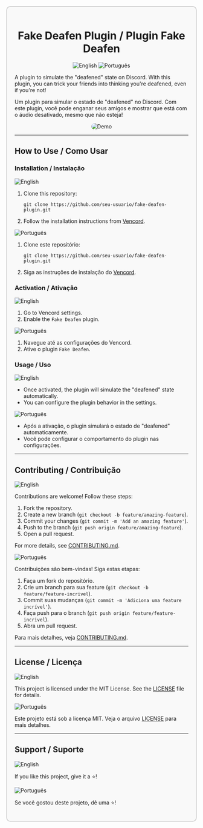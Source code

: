 <div style="border: 2px solid #ccc; padding: 20px; border-radius: 10px; background-color: #f9f9f9;">
  <h1 style="text-align: center;">Fake Deafen Plugin / Plugin Fake Deafen</h1>

  <p style="text-align: center;">
    <img src="https://img.shields.io/badge/English-🇺🇸-blue" alt="English">
    <img src="https://img.shields.io/badge/Português-🇧🇷-green" alt="Português">
  </p>

  <p>
    A plugin to simulate the "deafened" state on Discord. With this plugin, you can trick your friends into thinking you're deafened, even if you're not!
  </p>

  <p>
    Um plugin para simular o estado de "deafened" no Discord. Com este plugin, você pode enganar seus amigos e mostrar que está com o áudio desativado, mesmo que não esteja!
  </p>

  <p style="text-align: center;">
    <img src="https://via.placeholder.com/800x400.png?text=Plugin+Demo" alt="Demo" style="border-radius: 10px;">
  </p>

  <hr>

  <h2>How to Use / Como Usar</h2>

  <h3>Installation / Instalação</h3>
  <p>
    <img src="https://img.shields.io/badge/English-🇺🇸-blue" alt="English">
  </p>
  <ol>
    <li>Clone this repository:
      <pre><code>git clone https://github.com/seu-usuario/fake-deafen-plugin.git</code></pre>
    </li>
    <li>Follow the installation instructions from <a href="https://github.com/Vendicated/Vencord">Vencord</a>.</li>
  </ol>

  <p>
    <img src="https://img.shields.io/badge/Português-🇧🇷-green" alt="Português">
  </p>
  <ol>
    <li>Clone este repositório:
      <pre><code>git clone https://github.com/seu-usuario/fake-deafen-plugin.git</code></pre>
    </li>
    <li>Siga as instruções de instalação do <a href="https://github.com/Vendicated/Vencord">Vencord</a>.</li>
  </ol>

  <h3>Activation / Ativação</h3>
  <p>
    <img src="https://img.shields.io/badge/English-🇺🇸-blue" alt="English">
  </p>
  <ol>
    <li>Go to Vencord settings.</li>
    <li>Enable the <code>Fake Deafen</code> plugin.</li>
  </ol>

  <p>
    <img src="https://img.shields.io/badge/Português-🇧🇷-green" alt="Português">
  </p>
  <ol>
    <li>Navegue até as configurações do Vencord.</li>
    <li>Ative o plugin <code>Fake Deafen</code>.</li>
  </ol>

  <h3>Usage / Uso</h3>
  <p>
    <img src="https://img.shields.io/badge/English-🇺🇸-blue" alt="English">
  </p>
  <ul>
    <li>Once activated, the plugin will simulate the "deafened" state automatically.</li>
    <li>You can configure the plugin behavior in the settings.</li>
  </ul>

  <p>
    <img src="https://img.shields.io/badge/Português-🇧🇷-green" alt="Português">
  </p>
  <ul>
    <li>Após a ativação, o plugin simulará o estado de "deafened" automaticamente.</li>
    <li>Você pode configurar o comportamento do plugin nas configurações.</li>
  </ul>

  <hr>

  <h2>Contributing / Contribuição</h2>
  <p>
    <img src="https://img.shields.io/badge/English-🇺🇸-blue" alt="English">
  </p>
  <p>Contributions are welcome! Follow these steps:</p>
  <ol>
    <li>Fork the repository.</li>
    <li>Create a new branch (<code>git checkout -b feature/amazing-feature</code>).</li>
    <li>Commit your changes (<code>git commit -m 'Add an amazing feature'</code>).</li>
    <li>Push to the branch (<code>git push origin feature/amazing-feature</code>).</li>
    <li>Open a pull request.</li>
  </ol>
  <p>For more details, see <a href="CONTRIBUTING.md">CONTRIBUTING.md</a>.</p>

  <p>
    <img src="https://img.shields.io/badge/Português-🇧🇷-green" alt="Português">
  </p>
  <p>Contribuições são bem-vindas! Siga estas etapas:</p>
  <ol>
    <li>Faça um fork do repositório.</li>
    <li>Crie um branch para sua feature (<code>git checkout -b feature/feature-incrivel</code>).</li>
    <li>Commit suas mudanças (<code>git commit -m 'Adiciona uma feature incrível'</code>).</li>
    <li>Faça push para o branch (<code>git push origin feature/feature-incrivel</code>).</li>
    <li>Abra um pull request.</li>
  </ol>
  <p>Para mais detalhes, veja <a href="CONTRIBUTING.md">CONTRIBUTING.md</a>.</p>

  <hr>

  <h2>License / Licença</h2>
  <p>
    <img src="https://img.shields.io/badge/English-🇺🇸-blue" alt="English">
  </p>
  <p>This project is licensed under the MIT License. See the <a href="LICENSE">LICENSE</a> file for details.</p>

  <p>
    <img src="https://img.shields.io/badge/Português-🇧🇷-green" alt="Português">
  </p>
  <p>Este projeto está sob a licença MIT. Veja o arquivo <a href="LICENSE">LICENSE</a> para mais detalhes.</p>

  <hr>

  <h2>Support / Suporte</h2>
  <p>
    <img src="https://img.shields.io/badge/English-🇺🇸-blue" alt="English">
  </p>
  <p>If you like this project, give it a ⭐️!</p>

  <p>
    <img src="https://img.shields.io/badge/Português-🇧🇷-green" alt="Português">
  </p>
  <p>Se você gostou deste projeto, dê uma ⭐️!</p>
</div>
